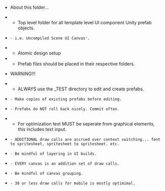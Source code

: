 * About this folder...
*   - Top level folder for all template level UI component Unity prefab objects.
*     - i.e. Uncompiled Scene UI Canvas'.
*   - Atomic design setup
*   - Prefab files should be placed in their respective folders.

* WARNING!!!
*   - ALWAYS use the _TEST directory to edit and create prefabs. 
*     - Make copies of existing prefabs before editing.
*     - Prefabs do NOT roll back nicely. Commit often.
*   - For optimization text MUST be seperate from graphical elements, this includes text input.
*     - ADDITIONAL draw calls are accrued over context switching... font to spritesheet, spritesheet to spritesheet. etc.
*     - Be mindful of layering in UI builds.
*     - EVERY canvas is an addition set of draw calls.
*     - Be mindful of canvas grouping.
*     - 30 or less draw calls for mobile is mostly optimimal.